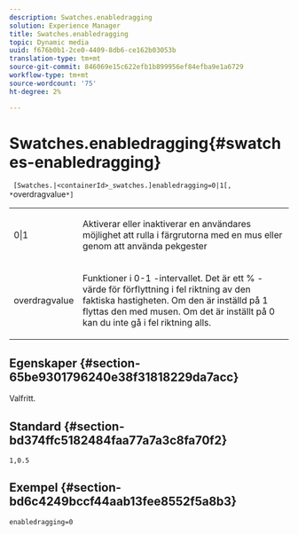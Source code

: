 ```yaml
---
description: Swatches.enabledragging
solution: Experience Manager
title: Swatches.enabledragging
topic: Dynamic media
uuid: f676b0b1-2ce0-4409-8db6-ce162b03053b
translation-type: tm+mt
source-git-commit: 846069e15c622efb1b899956ef84efba9e1a6729
workflow-type: tm+mt
source-wordcount: '75'
ht-degree: 2%

---
```



# Swatches.enabledragging{#swatches-enabledragging}

` [Swatches.|<containerId>_swatches.]enabledragging=0|1[, *`overdragvalue`*]`

<table id="table_B1363BFD20204093AAB326A1AB503B93"> 
 <tbody> 
  <tr> 
   <td> <p> <span class="codeph"> 0|1  </span> </p> </td> 
   <td> <p> Aktiverar eller inaktiverar en användares möjlighet att rulla i färgrutorna med en mus eller genom att använda pekgester </p> </td> 
  </tr> 
  <tr> 
   <td> <p> <span class="codeph"> <span class="varname"> overdragvalue  </span> </span> </p> </td> 
   <td> <p> Funktioner i <span class="codeph"> 0-1 </span>-intervallet. Det är ett <span class="codeph"> % </span>-värde för förflyttning i fel riktning av den faktiska hastigheten. Om den är inställd på <span class="codeph"> 1 </span> flyttas den med musen. Om det är inställt på <span class="codeph"> 0 </span> kan du inte gå i fel riktning alls. </p> </td> 
  </tr> 
 </tbody> 
</table>

## Egenskaper {#section-65be9301796240e38f31818229da7acc}

Valfritt.

## Standard {#section-bd374ffc5182484faa77a7a3c8fa70f2}

`1,0.5`

## Exempel {#section-bd6c4249bccf44aab13fee8552f5a8b3}

`enabledragging=0`
